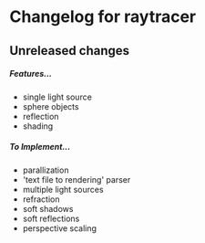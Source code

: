 # Changelog for raytracer

## Unreleased changes



##### Features...

- single light source
- sphere objects
- reflection
- shading

##### To Implement...

- parallization
- 'text file to rendering' parser
- multiple light sources
- refraction
- soft shadows
- soft reflections
- perspective scaling
